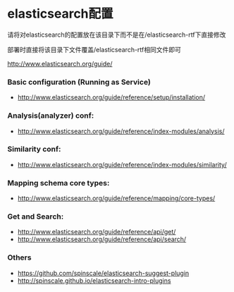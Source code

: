 elasticsearch配置
============

请将对elasticsearch的配置放在该目录下而不是在/elasticsearch-rtf下直接修改

部署时直接将该目录下文件覆盖/elasticsearch-rtf相同文件即可

http://www.elasticsearch.org/guide/

### Basic configuration (Running as Service)
 * http://www.elasticsearch.org/guide/reference/setup/installation/

### Analysis(analyzer) conf:
 * http://www.elasticsearch.org/guide/reference/index-modules/analysis/

### Similarity conf:
 * http://www.elasticsearch.org/guide/reference/index-modules/similarity/

### Mapping schema core types:
 * http://www.elasticsearch.org/guide/reference/mapping/core-types/

### Get and Search:
 * http://www.elasticsearch.org/guide/reference/api/get/
 * http://www.elasticsearch.org/guide/reference/api/search/

### Others
 * https://github.com/spinscale/elasticsearch-suggest-plugin
 * http://spinscale.github.io/elasticsearch-intro-plugins
